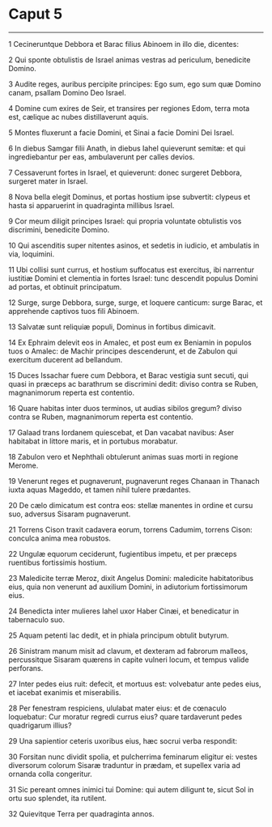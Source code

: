 # Caput 5

***

1 Cecineruntque Debbora et Barac filius Abinoem in illo die, dicentes:

2 Qui sponte obtulistis de Israel animas vestras ad periculum, benedicite Domino.

3 Audite reges, auribus percipite principes: Ego sum, ego sum quæ Domino canam, psallam Domino Deo Israel.

4 Domine cum exires de Seir, et transires per regiones Edom, terra mota est, cælique ac nubes distillaverunt aquis.

5 Montes fluxerunt a facie Domini, et Sinai a facie Domini Dei Israel.

6 In diebus Samgar filii Anath, in diebus Iahel quieverunt semitæ: et qui ingrediebantur per eas, ambulaverunt per calles devios.

7 Cessaverunt fortes in Israel, et quieverunt: donec surgeret Debbora, surgeret mater in Israel.

8 Nova bella elegit Dominus, et portas hostium ipse subvertit: clypeus et hasta si apparuerint in quadraginta millibus Israel.

9 Cor meum diligit principes Israel: qui propria voluntate obtulistis vos discrimini, benedicite Domino.

10 Qui ascenditis super nitentes asinos, et sedetis in iudicio, et ambulatis in via, loquimini.

11 Ubi collisi sunt currus, et hostium suffocatus est exercitus, ibi narrentur iustitiæ Domini et clementia in fortes Israel: tunc descendit populus Domini ad portas, et obtinuit principatum.

12 Surge, surge Debbora, surge, surge, et loquere canticum: surge Barac, et apprehende captivos tuos fili Abinoem.

13 Salvatæ sunt reliquiæ populi, Dominus in fortibus dimicavit.

14 Ex Ephraim delevit eos in Amalec, et post eum ex Beniamin in populos tuos o Amalec: de Machir principes descenderunt, et de Zabulon qui exercitum ducerent ad bellandum.

15 Duces Issachar fuere cum Debbora, et Barac vestigia sunt secuti, qui quasi in præceps ac barathrum se discrimini dedit: diviso contra se Ruben, magnanimorum reperta est contentio.

16 Quare habitas inter duos terminos, ut audias sibilos gregum? diviso contra se Ruben, magnanimorum reperta est contentio.

17 Galaad trans Iordanem quiescebat, et Dan vacabat navibus: Aser habitabat in littore maris, et in portubus morabatur.

18 Zabulon vero et Nephthali obtulerunt animas suas morti in regione Merome.

19 Venerunt reges et pugnaverunt, pugnaverunt reges Chanaan in Thanach iuxta aquas Mageddo, et tamen nihil tulere prædantes.

20 De cælo dimicatum est contra eos: stellæ manentes in ordine et cursu suo, adversus Sisaram pugnaverunt.

21 Torrens Cison traxit cadavera eorum, torrens Cadumim, torrens Cison: conculca anima mea robustos.

22 Ungulæ equorum ceciderunt, fugientibus impetu, et per præceps ruentibus fortissimis hostium.

23 Maledicite terræ Meroz, dixit Angelus Domini: maledicite habitatoribus eius, quia non venerunt ad auxilium Domini, in adiutorium fortissimorum eius.

24 Benedicta inter mulieres Iahel uxor Haber Cinæi, et benedicatur in tabernaculo suo.

25 Aquam petenti lac dedit, et in phiala principum obtulit butyrum.

26 Sinistram manum misit ad clavum, et dexteram ad fabrorum malleos, percussitque Sisaram quærens in capite vulneri locum, et tempus valide perforans.

27 Inter pedes eius ruit: defecit, et mortuus est: volvebatur ante pedes eius, et iacebat exanimis et miserabilis.

28 Per fenestram respiciens, ululabat mater eius: et de cœnaculo loquebatur: Cur moratur regredi currus eius? quare tardaverunt pedes quadrigarum illius?

29 Una sapientior ceteris uxoribus eius, hæc socrui verba respondit:

30 Forsitan nunc dividit spolia, et pulcherrima feminarum eligitur ei: vestes diversorum colorum Sisaræ traduntur in prædam, et supellex varia ad ornanda colla congeritur.

31 Sic pereant omnes inimici tui Domine: qui autem diligunt te, sicut Sol in ortu suo splendet, ita rutilent.

32 Quievitque Terra per quadraginta annos.


